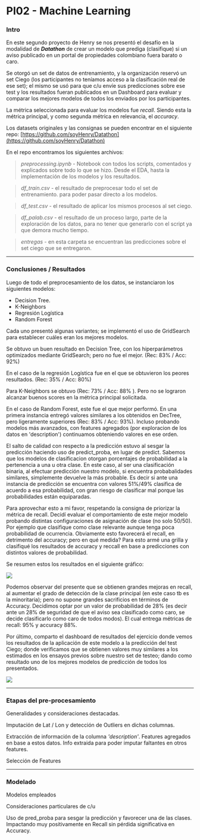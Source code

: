 # PI02 - Machine Learning

### Intro

En este segundo proyecto de Henry se nos presentó el desafío en la modalidad de ***Datathon*** de crear un modelo que prediga (clasifique) si un aviso publicado en un portal de propiedades colombiano fuera barato o caro.

Se otorgó un set de datos de entrenamiento, y la organización reservó un set Ciego (los participantes no teníamos acceso a la clasificación real de ese set); el mismo se usó para que c/u envíe sus predicciones sobre ese test y los resultados fueran publicados en un Dashboard para evaluar y comparar los mejores modelos de todos los enviados por los participantes.

La métrica seleccionada para evaluar los modelos fue *recall*. Siendo esta la métrica principal, y como segunda métrica en relevancia, el *accuracy*.

Los datasets originales y las consignas se pueden encontrar en el siguiente repo: [https://github.com/soyHenry/Datathon](https://github.com/soyHenry/Datathon)

En el repo encontramos los siguientes archivos:

> *preprocessing.ipynb* - Notebook con todos los scripts, comentados y explicados sobre todo lo que se hizo. Desde el EDA, hasta la implementación de los modelos y los resultados.

> *df_train.csv* - el resultado de preprocesar todo el set de entrenamiento. para poder pasar directo a los modelos.

> *df_test.csv* - el resultado de aplicar los mismos procesos al set ciego.

> *df_palab.csv* - el resultado de un proceso largo, parte de la exploración de los datos, para no tener que generarlo con el script ya que demora mucho tiempo.

> *entregas* - en esta carpeta se encuentran las predicciones sobre el set ciego que se entregaron.

---

### Conclusiones / Resultados

Luego de todo el preprocesamiento de los datos, se instanciaron los siguientes modelos:

- Decision Tree.
- K-Neighbors
- Regresión Logística
- Random Forest

Cada uno presentó algunas variantes; se implementó el uso de GridSearch para establecer cuáles eran los mejores modelos.

Se obtuvo un buen resultado en Decision Tree, con los hiperparámetros optimizados mediante GridSearch; pero no fue el mejor. (Rec: 83% / Acc: 92%)

En el caso de la regresión Logística fue en el que se obtuvieron los peores resultados. (Rec: 35% / Acc: 80%)

Para K-Neighbors se obtuvo (Rec: 73% / Acc: 88% ). Pero no se lograron alcanzar buenos scores en la métrica principal solicitada.

En el caso de Random Forest, este fue el que mejor performó. En una primera instancia entregó valores similares a los obtenidos en DecTree, pero ligeramente superiores (Rec: 83% / Acc: 93%). Incluso probando modelos más avanzados, con features agregados (por exploracion de los datos en 'description') continuamos obteniendo valores en ese orden.

El salto de calidad con respecto a la predicción estuvo al sesgar la predicción haciendo uso de predict_proba, en lugar de predict. Sabemos que los modelos de clasificacion otorgan porcentajes de probabilidad a la pertenencia a una u otra clase. En este caso, al ser una clasificación binaria, al efectuar predicción nuestro modelo, si encuentra probabalidades similares, simplemente devuelve la más probable. Es decir si ante una instancia de predicción se encuentra con valores 51%/49% clasifica de acuerdo a esa probabilidad, con gran riesgo de clasificar mal porque las probabilidades están equiparadas.

Para aprovechar esto a mi favor, respetando la consigna de priorizar la métrica de recall. Decidí evaluar el comportamiento de este mejor modelo probando distintas configuraciones de asignación de clase (no solo 50/50). Por ejemplo que clasifique como clase relevante aunque tenga poca probabilidad de ocurrencia. Obviamente esto favorecerá el recall, en detrimento del accuracy; pero en qué medida? Para esto armé una grilla y clasifiqué los resultados de accuracy y reccall en base a predicciones con distintos valores de probabilidad.

Se resumen estos los resultados en el siguiente gráfico:

![](assets/20221104_212748_output.png)

Podemos observar del presente que se obtienen grandes mejoras en recall, al aumentar el grado de detección de la clase principal (en este caso tb es la minoritaria); pero no supone grandes sacrificios en términos de Accuracy. Decidimos optar por un valor de probabilidad de 28% (es decir ante un 28% de seguridad de que el aviso sea clasificado como caro, se decide clasificarlo como caro de todos modos). El cual entrega métricas de recall: 95% y accuracy 88%.

Por último, comparto el dashboard de resultados del ejercicio donde vemos los resultados de la aplicación de este modelo a la predicción del test Ciego; donde verificamos que se obtienen valores muy similares a los estimados en los ensayos previos sobre nuestro set de testeo; dando como resultado uno de los mejores modelos de predicción de todos los presentados.

![](assets/20221104_213133_rank.png)

---

### Etapas del pre-procesamiento

Generalidades y consideraciones destacadas.

Imputación de Lat / Lon y detección de Outliers en dichas columnas.

Extracción de información de la columna *'description'*. Features agregados en base a estos datos. Info extraida para poder imputar faltantes en otros features.

Selección de Features

---

### Modelado

Modelos empleados

Consideraciones particulares de c/u

Uso de pred_proba para sesgar la predicción y favorecer una de las clases. Impactando muy positivamente en Recall sin pérdida significativa en Accuracy.
